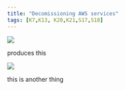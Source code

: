 ```yaml
---
title: "Decomissioning AWS services"
tags: [K7,K13, K20,K21,S17,S18]
---
```


![](../decomissioning_resources/carbon.png)

produces this

![](../decomissioning_resources/carbon-1.png)

this is another thing
